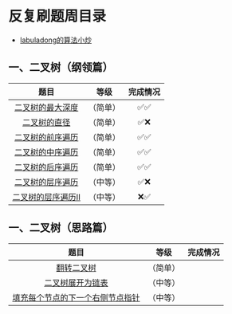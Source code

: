 # 反复刷题周目录
- [labuladong的算法小炒](https://labuladong.gitee.io/algo/)

## 一、二叉树（纲领篇）
|题目|等级|完成情况|
|:-:|:-:|:-:|
|[二叉树的最大深度](https://leetcode-cn.com/problems/maximum-depth-of-binary-tree)|（简单）|✅✅|
|[二叉树的直径](https://leetcode-cn.com/problems/diameter-of-binary-tree)|（简单）|✅❌|
|[二叉树的前序遍历](https://leetcode-cn.com/problems/binary-tree-preorder-traversal)|（简单）|✅✅|
|[二叉树的中序遍历](https://leetcode-cn.com/problems/binary-tree-inorder-traversal/)|（简单）|✅✅|
|[二叉树的后序遍历](https://leetcode-cn.com/problems/binary-tree-postorder-traversal/)|（简单）|✅✅|
|[二叉树的层序遍历](https://leetcode-cn.com/problems/binary-tree-level-order-traversal/)|（中等）|✅❌|
|[二叉树的层序遍历II](https://leetcode-cn.com/problems/binary-tree-level-order-traversal-ii/)|（中等）|❌✅|

## 一、二叉树（思路篇）
|题目|等级|完成情况|
|:-:|:-:|:-:|
|[翻转二叉树](https://leetcode-cn.com/problems/invert-binary-tree)|（简单）||
|[二叉树展开为链表](https://leetcode-cn.com/problems/flatten-binary-tree-to-linked-list/)|（中等）||
|[填充每个节点的下一个右侧节点指针](https://leetcode-cn.com/problems/populating-next-right-pointers-in-each-node/)|（中等）||
